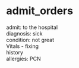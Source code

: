 # admit_orders
admit: to the hospital
<br>
diagnosis: sick
<br>
condition: not great
<br>
Vitals - fixing
<br>
history
<br>
allergies: PCN
<br>
